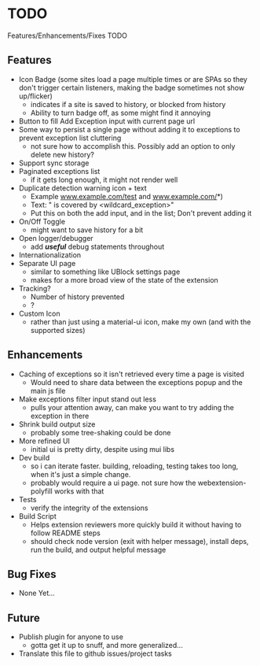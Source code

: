 # TODO

Features/Enhancements/Fixes TODO

## Features

- Icon Badge (some sites load a page multiple times or are SPAs so they don't trigger certain listeners, making the badge sometimes not show up/flicker)
  - indicates if a site is saved to history, or blocked from history
  - Ability to turn badge off, as some might find it annoying
- Button to fill Add Exception input with current page url
- Some way to persist a single page without adding it to exceptions to prevent exception list cluttering
  - not sure how to accomplish this. Possibly add an option to only delete new history?
- Support sync storage
- Paginated exceptions list
  - if it gets long enough, it might not render well
- Duplicate detection warning icon + text
  - Example www.example.com/test and www.example.com/*)
  - Text: "<exception> is covered by <wildcard_exception>"
  - Put this on both the add input, and in the list; Don't prevent adding it
- On/Off Toggle
  - might want to save history for a bit
- Open logger/debugger
  - add ***useful*** debug statements throughout
- Internationalization
- Separate UI page
  - similar to something like UBlock settings page
  - makes for a more broad view of the state of the extension
- Tracking?
  - Number of history prevented
  - ?
- Custom Icon
  - rather than just using a material-ui icon, make my own (and with the supported sizes)

## Enhancements

- Caching of exceptions so it isn't retrieved every time a page is visited
  - Would need to share data between the exceptions popup and the main js file
- Make exceptions filter input stand out less
  - pulls your attention away, can make you want to try adding the exception in there
- Shrink build output size
  - probably some tree-shaking could be done
- More refined UI
  - initial ui is pretty dirty, despite using mui libs
- Dev build
  - so i can iterate faster. building, reloading, testing takes too long, when it's just a simple change.
  - probably would require a ui page. not sure how the webextension-polyfill works with that
- Tests
  - verify the integrity of the extensions
- Build Script
  - Helps extension reviewers more quickly build it without having to follow README steps
  - should check node version (exit with helper message), install deps, run the build, and output helpful message

## Bug Fixes

- None Yet...

## Future

- Publish plugin for anyone to use
  - gotta get it up to snuff, and more generalized...
- Translate this file to github issues/project tasks
